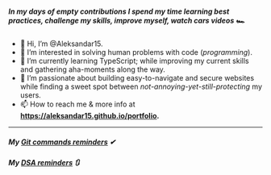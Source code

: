 




##### In my days of empty contributions I spend my time learning best practices, challenge my skills, improve myself, watch cars videos 🏎

- 👋 Hi, I’m @Aleksandar15.
- 👀 I’m interested in solving human problems with code (*programming*).
- 🌱 I’m currently learning TypeScript; while improving my current skills and gathering aha-moments along the way.
- 🎯 I’m passionate about building easy-to-navigate and secure websites while finding a sweet spot between *not-annoying-yet-still-protecting* my users.
- 📫 How to reach me & more info at **https://aleksandar15.github.io/portfolio.**

<!---
Aleksandar15/Aleksandar15 is a ✨ special ✨ repository because its `README.md` (this file) appears on your GitHub profile.
You can click the Preview link to take a look at your changes.
--->


---
##### My <a href=https://github.com/Aleksandar15/GiT-reminds-commands>Git commands reminders</a> ✔
##### My <a href=https://github.com/Aleksandar15/GiT-reminds-commands>DSA reminders</a> 🔃

